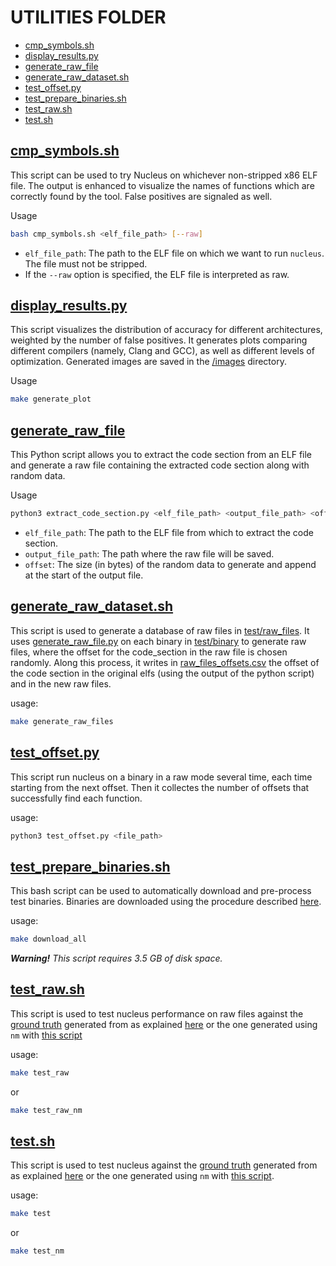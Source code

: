 # UTILITIES FOLDER

- [cmp_symbols.sh](#cmp_symbolssh)
- [display_results.py](#display_resultspy)
- [generate_raw_file](#generate_raw_file)
- [generate_raw_dataset.sh](#generate_raw_datasetsh)
- [test_offset.py](#test_offsetpy)
- [test_prepare_binaries.sh](#test_prepare_binariessh)
- [test_raw.sh](#test_rawsh)
- [test.sh](#testsh)

## [cmp_symbols.sh](./cmp_symbols.sh)

This script can be used to try Nucleus on whichever non-stripped x86 ELF file. The output is enhanced to visualize the names of functions which are correctly found by the tool. False positives are signaled as well.

Usage

```sh
bash cmp_symbols.sh <elf_file_path> [--raw]
```

- `elf_file_path`: The path to the ELF file on which we want to run `nucleus`. The file must not be stripped.
- If the `--raw` option is specified, the ELF file is interpreted as raw.

## [display_results.py](./display_results.py)

This script visualizes the distribution of accuracy for different architectures, weighted by the number of false positives. It generates plots comparing different compilers (namely, Clang and GCC), as well as different levels of optimization. Generated images are saved in the [/images](../images/) directory.

Usage

```sh
make generate_plot
```

## [generate_raw_file](./generate_raw_file.py)

This Python script allows you to extract the code section from an ELF file and generate a raw file containing the extracted code section along with random data.

Usage

```sh
python3 extract_code_section.py <elf_file_path> <output_file_path> <offset>
```

- `elf_file_path`: The path to the ELF file from which to extract the code section.
- `output_file_path`: The path where the raw file will be saved.
- `offset`: The size (in bytes) of the random data to generate and append at the start of the output file.

## [generate_raw_dataset.sh](./generate_raw_dataset.sh)

This script is used to generate a database of raw files in [test/raw_files](./test/raw_files/).
It uses [generate_raw_file.py](./utilities/generate_raw_file.py) on each binary in [test/binary](./test/binaries/) to generate raw files, where the offset for the code_section in the raw file is chosen randomly. Along this process, it writes in [raw_files_offsets.csv](./test/raw_files_offsets.csv) the offset of the code section in the original elfs (using the output of the python script) and in the new raw files.

usage:

```sh
make generate_raw_files
```

## [test_offset.py](./test_offset.py)

This script run nucleus on a binary in a raw mode several time, each time starting from the next offset. Then it collectes the number of offsets that successfully find each function.

usage:

```sh
python3 test_offset.py <file_path>
```

## [test_prepare_binaries.sh](./test_prepare_binaries.sh)

This bash script can be used to automatically download and pre-process test binaries. Binaries are downloaded using the procedure described [here](https://github.com/Cisco-Talos/binary_function_similarity).

usage:

```sh
make download_all
```

_**Warning!**_ _This script requires 3.5 GB of disk space._

## [test_raw.sh](./test_raw.sh)

This script is used to test nucleus performance on raw files against the [ground truth](./../test/ground_truth/) generated from as explained [here](./../README.md#evaluating-different-architectures-performance) or the one generated using `nm` with [this script](./../test/scripts/generate_nm_gt_parallel.sh)

usage:

```sh
make test_raw
```

or

```sh
make test_raw_nm
```

## [test.sh](./test.sh)

This script is used to test nucleus against the [ground truth](./../test/ground_truth/) generated from as explained [here](./../README.md#evaluating-different-architectures-performance) or the one generated using `nm` with [this script](./../test/scripts/generate_nm_gt_parallel.sh).

usage:

```sh
make test
```

or

```sh
make test_nm
```

